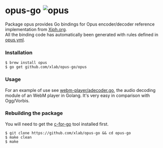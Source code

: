 opus-go ![opus](https://xiph.org/images/logos/fish_xiph_org.png)
=======

Package opus provides Go bindings for Opus encoder/decoder reference implementation from [Xiph.org](https://www.xiph.org).<br />
All the binding code has automatically been generated with rules defined in [opus.yml](/opus.yml).

### Installation

```
$ brew install opus
$ go get github.com/xlab/opus-go/opus
```

### Usage

For an example of use see [webm-player/adecoder.go](https://github.com/xlab/libvpx-go/blob/master/cmd/webm-player/adecoder.go), the audio decoding module of an WebM player in Golang. It's very easy in comparison with Ogg/Vorbis.

### Rebuilding the package

You will need to get the [c-for-go](https://git.io/c-for-go) tool installed first.

```
$ git clone https://github.com/xlab/opus-go && cd opus-go
$ make clean
$ make
```
